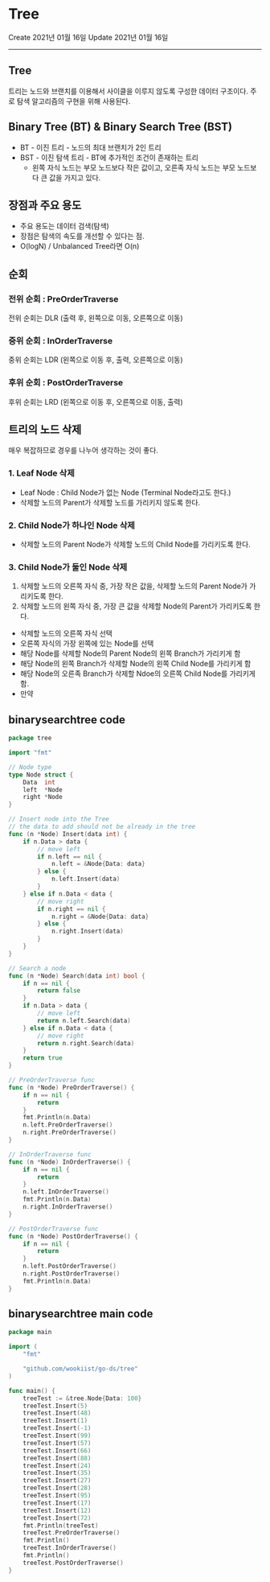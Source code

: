 # Tree
Create 2021년 01월 16일
Update 2021년 01월 16일

---

## Tree
트리는 노드와 브랜치를 이용해서 사이클을 이루지 않도록 구성한 데이터 구조이다.
주로 탐색 알고리즘의 구현을 위해 사용된다.

## Binary Tree (BT) & Binary Search Tree (BST)
* BT - 이진 트리 - 노드의 최대 브랜치가 2인 트리
* BST - 이진 탐색 트리 - BT에 추가적인 조건이 존재하는 트리
    - 왼쪽 자식 노드는 부모 노드보다 작은 값이고, 오른족 자식 노드는 부모 노드보다 큰 값을 가지고 있다.

## 장점과 주요 용도
- 주요 용도는 데이터 검색(탐색)
- 장점은 탐색의 속도를 개선할 수 있다는 점.
- O(logN)  / Unbalanced Tree라면 O(n)

## 순회
### 전위 순회 : PreOrderTraverse
전위 순회는 DLR (출력 후, 왼쪽으로 이동, 오른쪽으로 이동)
### 중위 순회 : InOrderTraverse
중위 순회는 LDR (왼쪽으로 이동 후, 출력, 오른쪽으로 이동)
### 후위 순회 : PostOrderTraverse
후위 순회는 LRD (왼쪽으로 이동 후, 오른쪽으로 이동, 출력)

## 트리의 노드 삭제
매우 복잡하므로 경우를 나누어 생각하는 것이 좋다.
### 1. Leaf Node 삭제
- Leaf Node : Child Node가 없는 Node (Terminal Node라고도 한다.)
- 삭제할 노드의 Parent가 삭제할 노드를 가리키지 않도록 한다.

### 2. Child Node가 하나인 Node 삭제
- 삭제할 노드의 Parent Node가 삭제할 노드의 Child Node를 가리키도록 한다.

### 3. Child Node가 둘인 Node 삭제
1. 삭제할 노드의 오른쪽 자식 중, 가장 작은 값을, 삭제할 노드의 Parent Node가 가리키도록 한다.
2. 삭제할 노드의 왼쪽 자식 중, 가장 큰 값을 삭제할 Node의 Parent가 가리키도록 한다.

- 삭제할 노드의 오른쪽 자식 선택
- 오른쪽 자식의 가장 왼쪽에 있는 Node를 선택
- 해당 Node를 삭제할 Node의 Parent Node의 왼쪽 Branch가 가리키게 함
- 해당 Node의 왼쪽 Branch가 삭제할 Node의 왼쪽 Child Node를 가리키게 함
- 해당 Node의 오른족 Branch가 삭제할 Ndoe의 오른쪽 Child Node를 가리키게 함.
- 만약 

## binarysearchtree code
```go
package tree

import "fmt"

// Node type
type Node struct {
	Data  int
	left  *Node
	right *Node
}

// Insert node into the Tree
// the data to add should not be already in the tree
func (n *Node) Insert(data int) {
	if n.Data > data {
		// move left
		if n.left == nil {
			n.left = &Node{Data: data}
		} else {
			n.left.Insert(data)
		}
	} else if n.Data < data {
		// move right
		if n.right == nil {
			n.right = &Node{Data: data}
		} else {
			n.right.Insert(data)
		}
	}
}

// Search a node
func (n *Node) Search(data int) bool {
	if n == nil {
		return false
	}
	if n.Data > data {
		// move left
		return n.left.Search(data)
	} else if n.Data < data {
		// move right
		return n.right.Search(data)
	}
	return true
}

// PreOrderTraverse func
func (n *Node) PreOrderTraverse() {
	if n == nil {
		return
	}
	fmt.Println(n.Data)
	n.left.PreOrderTraverse()
	n.right.PreOrderTraverse()
}

// InOrderTraverse func
func (n *Node) InOrderTraverse() {
	if n == nil {
		return
	}
	n.left.InOrderTraverse()
	fmt.Println(n.Data)
	n.right.InOrderTraverse()
}

// PostOrderTraverse func
func (n *Node) PostOrderTraverse() {
	if n == nil {
		return
	}
	n.left.PostOrderTraverse()
	n.right.PostOrderTraverse()
	fmt.Println(n.Data)
}


```

## binarysearchtree main code
```go
package main

import (
	"fmt"

	"github.com/wookiist/go-ds/tree"
)

func main() {
	treeTest := &tree.Node{Data: 100}
	treeTest.Insert(5)
	treeTest.Insert(48)
	treeTest.Insert(1)
	treeTest.Insert(-1)
	treeTest.Insert(99)
	treeTest.Insert(57)
	treeTest.Insert(66)
	treeTest.Insert(88)
	treeTest.Insert(24)
	treeTest.Insert(35)
	treeTest.Insert(27)
	treeTest.Insert(28)
	treeTest.Insert(95)
	treeTest.Insert(17)
	treeTest.Insert(12)
	treeTest.Insert(72)
	fmt.Println(treeTest)
	treeTest.PreOrderTraverse()
	fmt.Println()
	treeTest.InOrderTraverse()
	fmt.Println()
	treeTest.PostOrderTraverse()
}

```